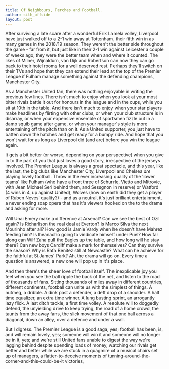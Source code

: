```yaml
---
title: Of Neighbours, Perches and Football.
author: sith_offside
layout: post
---
```


After surviving a late scare after a wonderful Erik Lamela volley, Liverpool have just walked off to a 2-1 win away at Tottenham, their fifth win in as many games in the 2018/19 season. They weren't the better side throughout the game - far from it, but just like in their 2-1 win against Leicester a couple of weeks ago, they were the better team when and where it counted. The likes of Milner, Wijnaldum, van Dijk and Robertson can now they can go back to their hotel rooms for a well deserved rest. Perhaps they'll switch on their TVs and hope that they can extend their lead at the top of the Premier League if Fulham manage something against the defending champions, Manchester City. 

As a Manchester United fan, there was nothing enjoyable in writing the previous few lines. There isn't much to enjoy when you look at your most bitter rivals battle it out for honours in the league and in the cups, while you sit at 10th in the table. And there isn't much to enjoy when your star players make headlines by flirting with other clubs, or when your club structure is in disarray, or when your expensive ensemble of sportsmen fizzle out in a damp squib game after game, or when your manager's style is more entertaining off the pitch than on it. As a United supporter, you just have to batten down the hatches and get ready for a bumpy ride. And hope that you won't wait for as long as Liverpool did (and are) before you win the league again. 

It gets a bit better (or worse, depending on your perspective) when you give in to the part of you that just loves a good story, irrespective of the jerseys involved. The Premier League is always a great spectacle, and this year, like the last, the big clubs like Manchester City, Liverpool and Chelsea _are_ playing lovely football. Throw in the ever increasing quality of the 'lower teams' like Fulham (who have a front three of Schurrle, Vietto and Mitrovic, with Jean Michael Seri behind them, and Sessgnon in reserve) or Watford (4 wins in 4, up against United), Wolves (how on earth did they get a player of Ruben Neves' quality?) - and as a neutral, it's just brilliant entertainment, a never ending soap opera that has it's viewers hooked on the to the drama and asking for more.

Will Unai Emery make a difference at Arsenal? Can we see the best of Ozil again? Is Richarlison the real deal at Everton? Is Marco Silva the next Mourinho after all? How good is Jamie Vardy when he doesn't have Mahrez feeding him? Is Iheanacho going to vindicate himself under Puel? How far along can Wilf Zaha pull the Eagles up the table, and how long will he stay there? Can new boys Cardiff make a mark for themselves? Can they survive the season? Why is Rafa Benitez still at Newcastle? What can he achieve for the faithful at St.James' Park? Ah, the drama will go on. Every time a question is answered, a new one will pop up in it's place.

And then there's the sheer love of football itself. The inexplicable joy you feel when you see the ball ripple the back of the net, and listen to the road of thousands of fans. Sitting thousands of miles away in different countries, different continents, football can unite us with the simplest of things. A nutmeg, a dribble. A dink past a defender, a deft drop of a shoulder. A half time equalizer, an extra time winner. A lung busting sprint, an arrogantly lazy flick. A last ditch tackle, a first time volley. A resolute will to doggedly defend, the unyielding drive to keep trying, the road of a home crowd, the taunts from the away fans, the slick movement of that one ball across a diagonal, down an alley, over a defence and under a wall. 

But I digress. The Premier League is a good saga, yes; football has been, is, and will remain lovely, yes; someone will win it and someone will no longer be in it, yes; and we're still United fans unable to digest the way we're lagging behind despite spending loads of money, watching our rivals get better and better while we are stuck in a quagmire of a musical chairs set up of managers, a flatter-to-deceive moments of turning-around-the-corner-and-this-could-be-it victories,  